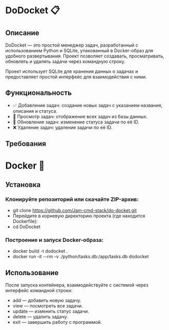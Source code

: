 # DoDocket 📋

## Описание

DoDocket — это простой менеджер задач, разработанный с использованием Python и SQLite, упакованный в Docker-образ для удобного развертывания. Проект позволяет создавать, просматривать, обновлять и удалять задачи через командную строку.

Проект использует SQLite для хранения данных о задачах и предоставляет простой интерфейс для взаимодействия с ними.

## Функциональность

- ✅ Добавление задач: создание новых задач с указанием названия, описания и статуса. 
- 👀 Просмотр задач: отображение всех задач из базы данных. 
- 🔄 Обновление задач: изменение статуса задачи по её ID. 
- ❌ Удаление задач: удаление задачи по её ID. 

## Требования

# Docker 🐳

## Установка

### Клонируйте репозиторий или скачайте ZIP-архив:
- git clone https://github.com/Jam-cmd-stack/do-docket.git
- Перейдите в корневую директорию проекта (где находится Dockerfile):
- cd DoDocket
### Построение и запуск Docker-образа:
- docker build -t dodocket .
- docker run -it --rm -v ./python/tasks.db:/app/tasks.db dodocket

## Использование

После запуска контейнера, взаимодействуйте с системой через интерфейс командной строки:

- add — добавить новую задачу.
- view — посмотреть все задачи.
- update — изменить статус задачи.
- delete — удалить задачу.
- exit — завершить работу с программой.

